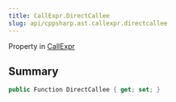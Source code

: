 ```yaml
---
title: CallExpr.DirectCallee
slug: api/cppsharp.ast.callexpr.directcallee
---
```

Property in [CallExpr](/api/cppsharp/ast/callexpr)

## Summary



```csharp
public Function DirectCallee { get; set; }
```

